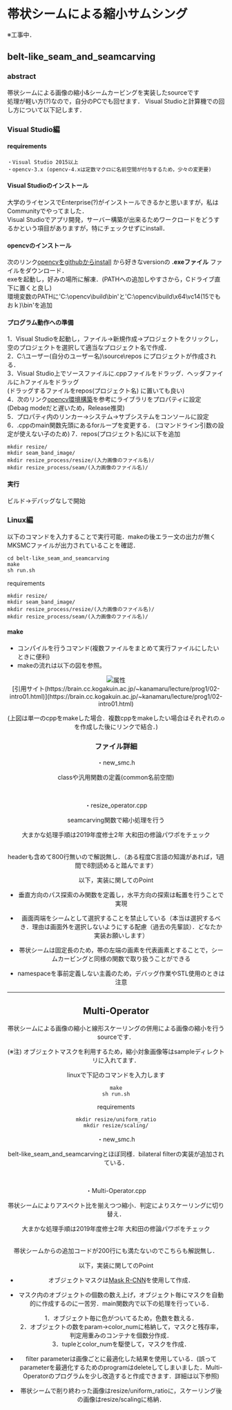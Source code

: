 # 帯状シームによる縮小サムシング

※工事中．

## belt-like_seam_and_seamcarving

### abstract
帯状シームによる画像の縮小&シームカービングを実装したsourceです  
処理が軽い方(?)なので，自分のPCでも回せます． Visual Studioと計算機での回し方について以下記します．

### Visual Studio編
#### requirements  
    ・Visual Studio 2015以上  
    ・opencv-3.x (opencv-4.xは定数マクロに名前空間が付与するため，少々の変更要)  

#### Visual Studioのインストール  
大学のライセンスでEnterprise(?)がインストールできるかと思いますが，私はCommunityでやってました．  
Visual Studioでアプリ開発，サーバー構築が出来るためワークロードをどうするかという項目がありますが，特にチェックせずにinstall．  

#### opencvのインストール
次のリンク[opencvをgithubからinstall](https://github.com/opencv/opencv/releases) から好きなversionの **.exeファイル** ファイルをダウンロード．  
exeを起動し，好みの場所に解凍．(PATHへの追加しやすさから，Cドライブ直下に置くと良し)    
環境変数のPATHに'C:\opencv\build\bin'と'C:\opencv\build\x64\vc14(15でもおｋ)\bin'を追加  

#### プログラム動作への準備  
1．Visual Studioを起動し，ファイル→新規作成→プロジェクトをクリックし，空のプロジェクトを選択して適当なプロジェクト名で作成．  
2．C:\ユーザー\(自分のユーザー名)\source\repos にプロジェクトが作成される．  
3．Visual Studio上でソースファイルに.cppファイルをドラッグ．ヘッダファイルに.hファイルをドラッグ  
  (ドラッグするファイルをrepos\(プロジェクト名) に置いても良い)  
4．次のリンク[opencv環境構築](https://blog.tukuyo.net/entry/2018/10/04/233140)を参考にライブラリをプロパティに設定  
  (Debag modeだと遅いため，Release推奨)  
5．プロパティ内のリンカー→システム→サブシステムをコンソールに設定  
6．.cppのmain関数先頭にあるforループを変更する． (コマンドライン引数の設定が使えない子のため) 
7．repos\(プロジェクト名)に以下を追加

    mkdir resize/
    mkdir seam_band_image/
    mkdir resize_process/resize/(入力画像のファイル名)/
    mkdir resize_process/seam/(入力画像のファイル名)/


#### 実行  
ビルド→デバッグなしで開始  

### Linux編
以下のコマンドを入力することで実行可能．makeの後エラー文の出力が無くMKSMCファイルが出力されていることを確認．

    cd belt-like_seam_and_seamcarving
    make
    sh run.sh

requirements

    mkdir resize/
    mkdir seam_band_image/
    mkdir resize_process/resize/(入力画像のファイル名)/
    mkdir resize_process/seam/(入力画像のファイル名)/

#### make
- コンパイルを行うコマンド(複数ファイルをまとめて実行ファイルにしたいときに便利)
- makeの流れは以下の図を参照。

<div align="center">
<img src="https://brain.cc.kogakuin.ac.jp/~kanamaru/lecture/prog1/01/prog-flow.png" alt="属性" title="makeの流れ">
</div>

<div style="text-align: center;">
[引用サイト(https://brain.cc.kogakuin.ac.jp/~kanamaru/lecture/prog1/02-intro01.html)](https://brain.cc.kogakuin.ac.jp/~kanamaru/lecture/prog1/02-intro01.html)

(上図は単一のcppをmakeした場合．複数cppをmakeしたい場合はそれぞれの.oを作成した後にリンクで結合．)



### ファイル詳細  
・new_smc.h
   
classや汎用関数の定義(common名前空間)

<br>

・resize_operator.cpp
    
seamcarving関数で縮小処理を行う

大まかな処理手順は2019年度修士2年 大和田の修論パワポをチェック

<br>
headerも含めて800行無いので解説無し．（ある程度C言語の知識があれば，1週間で8割読めると踏んでます）

以下，実装に関してのPoint

* 垂直方向のパス探索のみ関数を定義し，水平方向の探索は転置を行うことで実現

* 画面両端をシームとして選択することを禁止している（本当は選択するべき．理由は画面外を選択しないようにする配慮（過去の先輩談）．どなたか実装お願いします）

* 帯状シームは固定長のため，帯の左端の画素を代表画素とすることで，シームカービングと同様の関数で取り扱うことができる

* namespaceを事前定義しない主義のため，デバッグ作業やSTL使用のときは注意

-----------------


## Multi-Operator
帯状シームによる画像の縮小と線形スケーリングの併用による画像の縮小を行うsourceです．

(※注) オブジェクトマスクを利用するため，縮小対象画像等はsampleディレクトリに入れてます．

linuxで下記のコマンドを入力します

    make
    sh run.sh

requirements

    mkdir resize/uniform_ratio
    mkdir resize/scaling/


・new_smc.h
   
belt-like_seam_and_seamcarvingとほぼ同様．bilateral filterの実装が追加されている．

<br>

・Multi-Operator.cpp
    
帯状シームによりアスペクト比を揃えつつ縮小．判定によりスケーリングに切り替え．

大まかな処理手順は2019年度修士2年 大和田の修論パワポをチェック

<br>
帯状シームからの追加コードが200行にも満たないのでこちらも解説無し．

以下，実装に関してのPoint

* オブジェクトマスクは[Mask R-CNN](https://github.com/matterport/Mask_RCNN)を使用して作成．

* マスク内のオブジェクトの個数の数え上げ，オブジェクト毎にマスクを自動的に作成するのに一苦労．main関数内で以下の処理を行っている．

    1．オブジェクト毎に色がついてるため，色数を数える．<br>
    2．オブジェクトの数をparam->color_numに格納して，マスクと残存率，判定用重みのコンテナを個数分作成．<br>
    3．tupleとcolor_numを駆使して，マスクを作成．<br>

* filter parameterは画像ごとに最適化した結果を使用している．(誤ってparameterを最適化するためのprogramはdeleteしてしまいました．Multi-Operatorのプログラムを少し改造すると作成できます．詳細は以下参照)

* 帯状シームで削り終わった画像はresize/uniform_ratioに，スケーリング後の画像はresize/scalingに格納．

